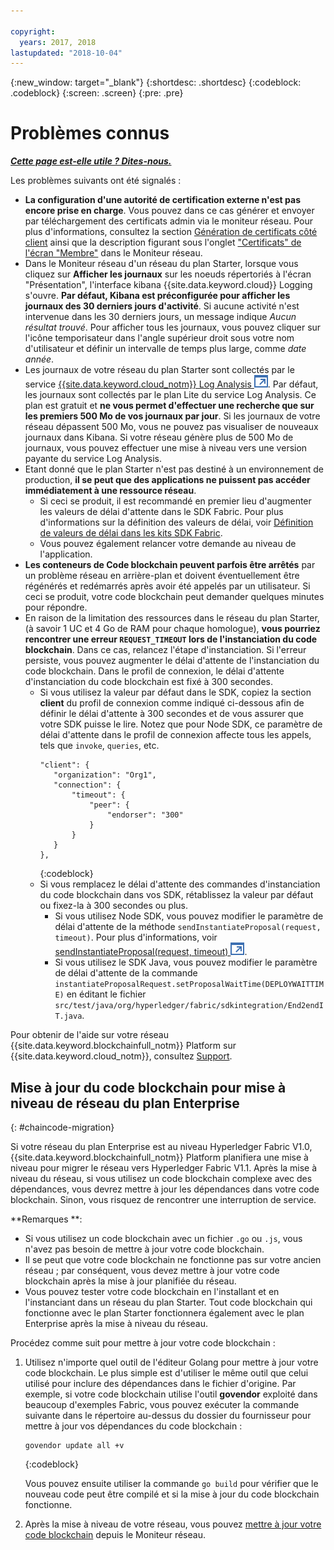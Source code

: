 ```yaml
---

copyright:
  years: 2017, 2018
lastupdated: "2018-10-04"
---
```


{:new_window: target="_blank"}
{:shortdesc: .shortdesc}
{:codeblock: .codeblock}
{:screen: .screen}
{:pre: .pre}


# Problèmes connus


***[Cette page est-elle utile ? Dites-nous.](https://www.surveygizmo.com/s3/4501493/IBM-Blockchain-Documentation)***


Les problèmes suivants ont été signalés :
- **La configuration d'une autorité de certification externe n'est pas encore prise en charge**. Vous pouvez dans ce cas générer et envoyer par téléchargement des certificats admin via le moniteur réseau. Pour plus d'informations, consultez la section [Génération de certificats côté client](/docs/services/blockchain/v10_application.html#enroll-app) ainsi que la description figurant sous l'onglet ["Certificats" de l'écran "Membre"](/docs/services/blockchain/v10_dashboard.html#members) dans le Moniteur réseau.
- Dans le Moniteur réseau d'un réseau du plan Starter, lorsque vous cliquez sur **Afficher les journaux** sur les noeuds répertoriés à l'écran "Présentation", l'interface kibana {{site.data.keyword.cloud}} Logging s'ouvre. **Par défaut, Kibana est préconfigurée pour afficher les journaux des 30 derniers jours d'activité**. Si aucune activité n'est intervenue dans les 30 derniers jours, un message indique *Aucun résultat trouvé*. Pour afficher tous les journaux, vous pouvez cliquer sur l'icône temporisateur dans l'angle supérieur droit sous votre nom d'utilisateur et définir un intervalle de temps plus large, comme *date année*.
- Les journaux de votre réseau du plan Starter sont collectés par le service [{{site.data.keyword.cloud_notm}} Log Analysis ![Icône de lien externe](images/external_link.svg "Icône de lien externe")](https://console.bluemix.net/catalog/services/log-analysis). Par défaut, les journaux sont collectés par le plan Lite du service Log Analysis. Ce plan est gratuit et **ne vous permet d'effectuer une recherche que sur les premiers 500 Mo de vos journaux par jour**. Si les journaux de votre réseau dépassent 500 Mo, vous ne pouvez pas visualiser de nouveaux journaux dans Kibana. Si votre réseau génère plus de 500 Mo de journaux, vous pouvez effectuer une mise à niveau vers une version payante du service Log Analysis.
- Etant donné que le plan Starter n'est pas destiné à un environnement de production, **il se peut que des applications ne puissent pas accéder immédiatement à une ressource réseau**.
  - Si ceci se produit, il est recommandé en premier lieu d'augmenter les valeurs de délai d'attente dans le SDK Fabric. Pour plus d'informations sur la définition des valeurs de délai, voir [Définition de valeurs de délai dans les kits SDK Fabric](/docs/services/blockchain/v10_application.html#set-timeout-in-sdk).
  - Vous pouvez également relancer votre demande au niveau de l'application.
- **Les conteneurs de Code blockchain peuvent parfois être arrêtés** par un problème réseau en arrière-plan et doivent éventuellement être régénérés et redémarrés après avoir été appelés par un utilisateur. Si ceci se produit, votre code blockchain peut demander quelques minutes pour répondre.
- En raison de la limitation des ressources dans le réseau du plan Starter, (à savoir 1 UC et 4 Go de RAM pour chaque homologue), **vous pourriez rencontrer une erreur `REQUEST_TIMEOUT` lors de l'instanciation du code blockchain**. Dans ce cas, relancez l'étape d'instanciation. Si l'erreur persiste, vous pouvez augmenter le délai d'attente de l'instanciation du code blockchain. Dans le profil de connexion, le délai d'attente d'instanciation du code blockchain est fixé à 300 secondes.
  - Si vous utilisez la valeur par défaut dans le SDK, copiez la section **client** du profil de connexion comme indiqué ci-dessous afin de définir le délai d'attente à 300 secondes et de vous assurer que votre SDK puisse le lire. Notez que pour Node SDK, ce paramètre de délai d'attente dans le profil de connexion affecte tous les appels, tels que `invoke`, `queries`, etc.
    ```
    "client": {
       "organization": "Org1",
       "connection": {
           "timeout": {
               "peer": {
                   "endorser": "300"
               }
           }
       }
    },
    ```
    {:codeblock}
  - Si vous remplacez le délai d'attente des commandes d'instanciation du code blockchain dans vos SDK, rétablissez la valeur par défaut ou fixez-la à 300 secondes ou plus.
    - Si vous utilisez Node SDK, vous pouvez modifier le paramètre de délai d'attente de la méthode `sendInstantiateProposal(request, timeout)`. Pour plus d'informations, voir [sendInstantiateProposal(request, timeout) ![Icône de lien externe](images/external_link.svg "Icône de lien externe")](https://fabric-sdk-node.github.io/Channel.html#sendInstantiateProposal).
    - Si vous utilisez le SDK Java, vous pouvez modifier le paramètre de délai d'attente de la commande `instantiateProposalRequest.setProposalWaitTime(DEPLOYWAITTIME)` en éditant le fichier `src/test/java/org/hyperledger/fabric/sdkintegration/End2endIT.java`.

Pour obtenir de l'aide sur votre réseau {{site.data.keyword.blockchainfull_notm}} Platform sur {{site.data.keyword.cloud_notm}}, consultez [Support](/docs/services/blockchain/ibmblockchain_support.html).


## Mise à jour du code blockchain pour mise à niveau de réseau du plan Enterprise
{: #chaincode-migration}

Si votre réseau du plan Enterprise est au niveau Hyperledger Fabric V1.0, {{site.data.keyword.blockchainfull_notm}} Platform planifiera une mise à niveau pour migrer le réseau vers Hyperledger Fabric V1.1. Après la mise à niveau du réseau, si vous utilisez un code blockchain complexe avec des dépendances, vous devrez mettre à jour les dépendances dans votre code blockchain. Sinon, vous risquez de rencontrer une interruption de service.

**Remarques **:
- Si vous utilisez un code blockchain avec un fichier `.go` ou `.js`, vous n'avez pas besoin de mettre à jour votre code blockchain.
- Il se peut que votre code blockchain ne fonctionne pas sur votre ancien réseau ; par conséquent, vous devez mettre à jour votre code blockchain après la mise à jour planifiée du réseau.
- Vous pouvez tester votre code blockchain en l'installant et en l'instanciant dans un réseau du plan Starter. Tout code blockchain qui fonctionne avec le plan Starter fonctionnera également avec le plan Enterprise après la mise à niveau du réseau.

Procédez comme suit pour mettre à jour votre code blockchain :
1. Utilisez n'importe quel outil de l'éditeur Golang pour mettre à jour votre code blockchain. Le plus simple est d'utiliser le même outil que celui utilisé pour inclure des dépendances dans le fichier d'origine. Par exemple, si votre code blockchain utilise l'outil **govendor** exploité dans beaucoup d'exemples Fabric, vous pouvez exécuter la commande suivante dans le répertoire au-dessus du dossier du fournisseur pour mettre à jour vos dépendances du code blockchain :
    ```
    govendor update all +v
    ```
    {:codeblock}

    Vous pouvez ensuite utiliser la commande `go build` pour vérifier que le nouveau code peut être compilé et si la mise à jour du code blockchain fonctionne.

2. Après la mise à niveau de votre réseau, vous pouvez [mettre à jour votre code blockchain](/docs/services/blockchain/howto/install_instantiate_chaincode.html#updating-a-chaincode) depuis le Moniteur réseau.
